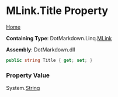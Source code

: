 # MLink\.Title Property

[Home](../../../../README.md)

**Containing Type**: DotMarkdown\.Linq\.[MLink](../README.md)

**Assembly**: DotMarkdown\.dll

```csharp
public string Title { get; set; }
```

### Property Value

System\.[String](https://docs.microsoft.com/en-us/dotnet/api/system.string)

